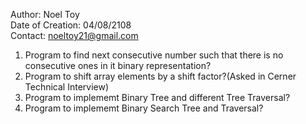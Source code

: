 Author: Noel Toy  
Date of Creation: 04/08/2108  
Contact: noeltoy21@gmail.com  


1) Program to find next consecutive number such that there is no consecutive ones in it binary representation?  
2) Program to shift array elements by a shift factor?(Asked in Cerner Technical Interview)  
3) Program to implememt Binary Tree and different Tree Traversal?  
4) Program to implememt Binary Search Tree and Traversal?
